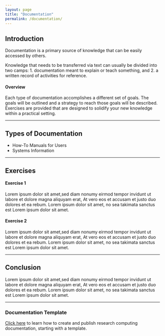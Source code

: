 ```yaml
---
layout: page
title: "Documentation"
permalink: /documentation/
---
```


## Introduction

Documentation is a primary source of knowledge that can be easily accessed by others.  

Knowledge that needs to be transferred via text can usually be divided into two camps: 1. documentation meant to explain or teach something, and 2. a written record of activities for reference.

#### Overview

Each type of documentation accomplishes a different set of goals. The goals will be outlined and a strategy to reach those goals will be described. Exercises are provided that are designed to solidify your new knowledge within a practical setting.

<hr>

## Types of Documentation

- How-To Manuals for Users
- Systems Information

<hr>

## Exercises

#### Exercise 1

Lorem ipsum dolor sit amet,sed diam nonumy eirmod tempor invidunt ut labore et dolore magna aliquyam erat,  At vero eos et accusam et justo duo dolores et ea rebum.  Lorem ipsum dolor sit amet,  no sea takimata sanctus est Lorem ipsum dolor sit amet.  

#### Exercise 2

Lorem ipsum dolor sit amet,sed diam nonumy eirmod tempor invidunt ut labore et dolore magna aliquyam erat,  At vero eos et accusam et justo duo dolores et ea rebum.  Lorem ipsum dolor sit amet,  no sea takimata sanctus est Lorem ipsum dolor sit amet.  

<hr>

## Conclusion

Lorem ipsum dolor sit amet,sed diam nonumy eirmod tempor invidunt ut labore et dolore magna aliquyam erat,  At vero eos et accusam et justo duo dolores et ea rebum.  Lorem ipsum dolor sit amet,  no sea takimata sanctus est Lorem ipsum dolor sit amet.  

<hr>

### Documentation Template

[Click here](/doc-template/) to learn how to create and publish research computing documentation, starting with a template.
